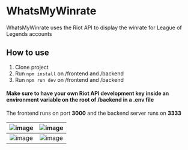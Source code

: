 # WhatsMyWinrate
WhatsMyWinrate uses the Riot API to display the winrate for League of Legends accounts

## How to use
1. Clone project
2. Run `npm install` on /frontend and /backend
3. Run `npm run dev` on /frontend and /backend

#### Make sure to have your own Riot API development key inside an environment variable on the root of /backend in a .env file

The frontend runs on port **3000** and the backend server runs on **3333**

| ![image](https://imgur.com/QxYJiQe.jpg) | ![image](https://imgur.com/18UnQnM.jpg) |
|:---:|:---:|
| ![image](https://imgur.com/aCgsUdI.jpg) | ![image](https://imgur.com/E064Q5n.jpg) |
